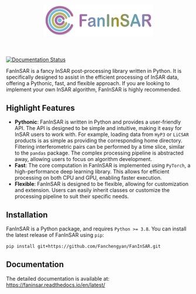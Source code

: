 <h1 align="center">
<img src="https://raw.githubusercontent.com/Fanchengyan/FanInSAR/main/docs/source/_static/logo/logo.svg" width="300">
</h1><br>

[![Documentation Status](https://readthedocs.org/projects/faninsar/badge/?version=latest)](https://faninsar.readthedocs.io/en/latest/?badge=latest)

FanInSAR is a fancy InSAR post-processing library written in Python. It is specifically designed to assist in the efficient processing of InSAR data, offering a Pythonic, fast, and flexible approach. If you are looking to implement your own InSAR algorithm, FanInSAR is highly recommended.

## Highlight Features

- **Pythonic**: FanInSAR is written in Python and provides a user-friendly API. The API is designed to be simple and intuitive, making it easy for InSAR users to work with. For example, loading data from ``HyP3`` or ``LiCSAR`` products is as simple as providing the corresponding home directory. Filtering interferometric pairs can be performed by a time slice, similar to the ``pandas`` package. The complex processing pipeline is abstracted away, allowing users to focus on algorithm development.
- **Fast**: The core computation in FanInSAR is implemented using ``PyTorch``, a high-performance deep learning library. This allows for efficient processing on both CPU and GPU, enabling faster execution.
- **Flexible**: FanInSAR is designed to be flexible, allowing for customization and extension. Users can easily inherit classes or customize the processing pipeline to suit their specific needs.

## Installation 

FanInSAR is a Python package, and requires ``Python >= 3.8``. You can install the latest release of FanInSAR using ``pip``:

```bash
pip install git+https://github.com/Fanchengyan/FanInSAR.git
```

## Documentation

The detailed documentation is available at: <https://faninsar.readthedocs.io/en/latest/>